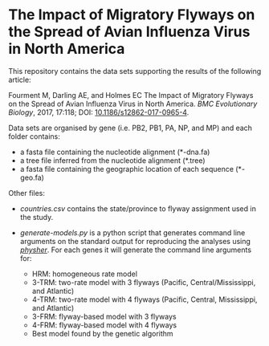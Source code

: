 # The Impact of Migratory Flyways on the Spread of Avian Influenza Virus in North America

This repository contains the data sets supporting the results of the following article:

Fourment M, Darling AE, and Holmes EC The Impact of Migratory Flyways on the Spread of Avian Influenza Virus in North America. _BMC Evolutionary Biology_, 2017, 17:118; DOI: [10.1186/s12862-017-0965-4](http://dx.doi.org/10.1186/s12862-017-0965-4).

Data sets are organised by gene (i.e. PB2, PB1, PA, NP, and MP) and each folder contains:
* a fasta file containing the nucleotide alignment (*-dna.fa)
* a tree file inferred from the nucleotide alignment (*.tree)
* a fasta file containing the geographic location of each sequence (*-geo.fa)


Other files:
* *countries.csv* contains the state/province to flyway assignment used in the study.

* *generate-models.py* is a python script that generates command line arguments on the standard output for reproducing the analyses using [_physher_](https://github.com/4ment/physher). For each genes it will generate the command line arguments for:
  * HRM: homogeneous rate model
  * 3-TRM: two-rate model with 3 flyways (Pacific, Central/Mississippi, and Atlantic)
  * 4-TRM: two-rate model with 4 flyways (Pacific, Central, Mississippi, and Atlantic)
  * 3-FRM: flyway-based model with 3 flyways
  * 4-FRM: flyway-based model with 4 flyways
  * Best model found by the genetic algorithm
